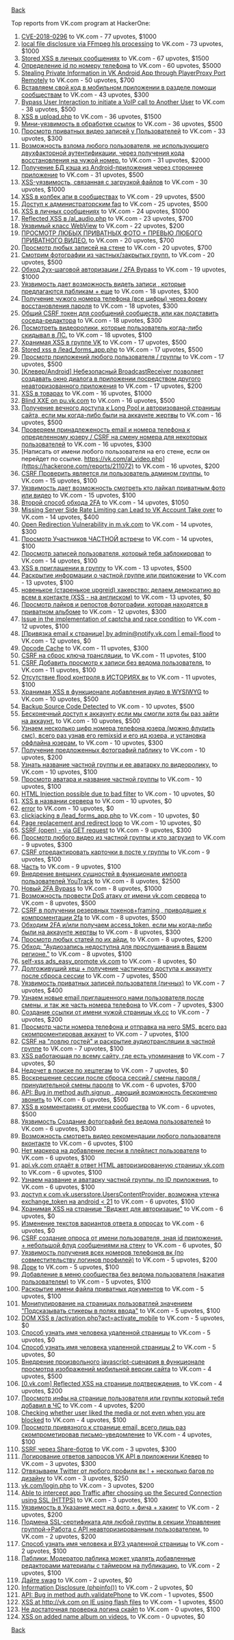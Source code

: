 [Back](../README.md)

Top reports from VK.com program at HackerOne:

1. [CVE-2018-0296](https://hackerone.com/reports/377542) to VK.com - 77 upvotes, $1000
2. [local file disclosure via FFmpeg hls processing](https://hackerone.com/reports/226756) to VK.com - 73 upvotes, $1000
3. [Stored XSS в личных сообщениях](https://hackerone.com/reports/181823) to VK.com - 67 upvotes, $1500
4. [Определение id по номеру телефона](https://hackerone.com/reports/331040) to VK.com - 60 upvotes, $5000
5. [Stealing Private Information in VK Android App through PlayerProxy Port Remotely](https://hackerone.com/reports/292761) to VK.com - 50 upvotes, $700
6. [Вставляем свой код в мобильном приложении в разделе помощи сообществам](https://hackerone.com/reports/433904) to VK.com - 43 upvotes, $300
7. [Bypass User Interaction to initiate a VoIP call to Another User](https://hackerone.com/reports/386144) to VK.com - 38 upvotes, $500
8. [XSS в upload.php](https://hackerone.com/reports/142135) to VK.com - 36 upvotes, $1500
9. [Мини-уязвимость в обработке ссылок](https://hackerone.com/reports/726063) to VK.com - 36 upvotes, $500
10. [Просмотр приватных видео записей у Пользователей](https://hackerone.com/reports/317985) to VK.com - 33 upvotes, $300
11. [Возможность взлома любого пользователя, не использующего двухфакторной аутентификации, через получения кода восстановления на чужой номер.](https://hackerone.com/reports/219171) to VK.com - 31 upvotes, $2000
12. [Получение БД кэша из Android-приложения через стороннее приложение](https://hackerone.com/reports/377582) to VK.com - 31 upvotes, $500
13. [XSS-уязвимость, связанная с загрузкой файлов](https://hackerone.com/reports/375886) to VK.com - 30 upvotes, $1000
14. [XSS в колбек апи в сообществах](https://hackerone.com/reports/261966) to VK.com - 29 upvotes, $500
15. [Доступ к администраторским faq](https://hackerone.com/reports/370629) to VK.com - 25 upvotes, $500
16. [XSS в личных сообщениях](https://hackerone.com/reports/281851) to VK.com - 24 upvotes, $1000
17. [Reflected XSS в /al_audio.php](https://hackerone.com/reports/334691) to VK.com - 23 upvotes, $700
18. [Уязвимый класс WebView](https://hackerone.com/reports/452835) to VK.com - 22 upvotes, $200
19. [ПРОСМОТР ЛЮБЫХ ПРИВАТНЫХ ФОТО + ПРЕВЬЮ ЛЮБОГО ПРИВАТНОГО ВИДЕО.](https://hackerone.com/reports/330378) to VK.com - 20 upvotes, $700
20. [Просмотр любых записей на стене](https://hackerone.com/reports/341675) to VK.com - 20 upvotes, $700
21. [Смотрим фотографии из частных/закрытых групп.](https://hackerone.com/reports/321594) to VK.com - 20 upvotes, $500
22. [Обход 2ух-шаговой авторизации / 2FA Bypass](https://hackerone.com/reports/163834) to VK.com - 19 upvotes, $1000
23. [Уязвимость дает возможность видеть записи , которые предлагаются пабликам + еще](https://hackerone.com/reports/106179) to VK.com - 18 upvotes, $300
24. [Получение чужого номера телефона (все цифры) через форму восстановления пароля](https://hackerone.com/reports/350939) to VK.com - 18 upvotes, $300
25. [Общий CSRF токен для сообщений сообществ, или как подставить соседа-редактора](https://hackerone.com/reports/315524) to VK.com - 18 upvotes, $300
26. [Посмотреть видеоролики, которые пользователь когда-либо скидывал в ЛС.](https://hackerone.com/reports/223597) to VK.com - 18 upvotes, $100
27. [Хранимая XSS в группе VK](https://hackerone.com/reports/266072) to VK.com - 17 upvotes, $500
28. [Stored xss в /lead_forms_app.php](https://hackerone.com/reports/283539) to VK.com - 17 upvotes, $500
29. [Просмотр приложений любого пользователя / группы](https://hackerone.com/reports/364095) to VK.com - 17 upvotes, $500
30. [[Клевер/Android] Небезопасный BroadcastReceiver позволяет создавать окно диалога в приложении посредством другого неавторизованного приложения](https://hackerone.com/reports/394332) to VK.com - 17 upvotes, $200
31. [XSS в товарах](https://hackerone.com/reports/273365) to VK.com - 16 upvotes, $1000
32. [Blind XXE on pu.vk.com](https://hackerone.com/reports/296622) to VK.com - 16 upvotes, $500
33. [Получение вечного доступа к Long Pool и авторизованой страницы сайта, если мы когда-либо были на аккаунте жертвы](https://hackerone.com/reports/337734) to VK.com - 16 upvotes, $500
34. [Проверяем принадлеженость email и номера телефона к определенному юзеру / CSRF на смену номера для некоторых пользователей](https://hackerone.com/reports/388236) to VK.com - 16 upvotes, $300
35. [Написать от имени любого пользователя на его стене, если он перейдет по ссылке. https://vk.com/al_video.php](https://hackerone.com/reports/211072) to VK.com - 16 upvotes, $200
36. [CSRF Проверить является ли пользователь админом группы.](https://hackerone.com/reports/250386) to VK.com - 15 upvotes, $100
37. [Уязвимость дает возможность смотреть кто лайкал приватным фото или видео](https://hackerone.com/reports/92113) to VK.com - 15 upvotes, $100
38. [Второй способ обхода 2FA](https://hackerone.com/reports/167121) to VK.com - 14 upvotes, $1050
39. [Missing Server Side Rate Limiting can Lead to VK Account Take over](https://hackerone.com/reports/202740) to VK.com - 14 upvotes, $400
40. [Open Redirection Vulnerability in m.vk.com](https://hackerone.com/reports/347645) to VK.com - 14 upvotes, $300
41. [Просмотр Участников ЧАСТНОЙ встречи](https://hackerone.com/reports/261764) to VK.com - 14 upvotes, $100
42. [Просмотр записей пользователя, который тебя заблокировал](https://hackerone.com/reports/369063) to VK.com - 14 upvotes, $100
43. [XSS в приглашении в группу](https://hackerone.com/reports/269940) to VK.com - 13 upvotes, $500
44. [Раскрытие информации о частной группе или приложении](https://hackerone.com/reports/216289) to VK.com - 13 upvotes, $100
45. [новенькое (старенькое upgreid) хакерство: делаем демократию во всем в контакте (XSS - на англиском)](https://hackerone.com/reports/316946) to VK.com - 13 upvotes, $0
46. [Просмотр лайков и репостов фотографии, которая находятся в приватном альбоме](https://hackerone.com/reports/64754) to VK.com - 12 upvotes, $300
47. [Issue in the implementation of captcha and race condition](https://hackerone.com/reports/67562) to VK.com - 12 upvotes, $100
48. [[Привязка email к странице] by admin@notify.vk.com | email-flood](https://hackerone.com/reports/344223) to VK.com - 12 upvotes, $0
49. [Opcode Cache](https://hackerone.com/reports/308355) to VK.com - 11 upvotes, $300
50. [CSRF на сброс ключа трансляции.](https://hackerone.com/reports/230688) to VK.com - 11 upvotes, $100
51. [CSRF Добавить просмотр к записи без ведома пользователя.](https://hackerone.com/reports/252324) to VK.com - 11 upvotes, $100
52. [Отсутствие flood контроля в ИСТОРИЯХ вк](https://hackerone.com/reports/249786) to VK.com - 11 upvotes, $100
53. [Хранимая XSS в функционале добавления аудио в WYSIWYG](https://hackerone.com/reports/274112) to VK.com - 10 upvotes, $500
54. [Backup Source Code Detected](https://hackerone.com/reports/309537) to VK.com - 10 upvotes, $500
55. [Бесконечный доступ к аккаунту если мы смогли хотя бы раз зайти на аккаунт.](https://hackerone.com/reports/596363) to VK.com - 10 upvotes, $500
56. [Узнаем несколько цифр номера телефона юзера (можно флудить смс), всего раз узнав его remixsid и его ид юзера, и установка оффлайна юзерам.](https://hackerone.com/reports/390126) to VK.com - 10 upvotes, $300
57. [Получение предложенных фотографий паблику](https://hackerone.com/reports/227781) to VK.com - 10 upvotes, $200
58. [Узнать название частной группы и ее аватарку по видеоролику.](https://hackerone.com/reports/247072) to VK.com - 10 upvotes, $100
59. [Просмотр аватара и название частной группы](https://hackerone.com/reports/246085) to VK.com - 10 upvotes, $100
60. [HTML Injection possible due to bad filter](https://hackerone.com/reports/198907) to VK.com - 10 upvotes, $0
61. [XSS в названии сервера](https://hackerone.com/reports/262010) to VK.com - 10 upvotes, $0
62. [error](https://hackerone.com/reports/309594) to VK.com - 10 upvotes, $0
63. [clickjacking в /lead_forms_app.php](https://hackerone.com/reports/294334) to VK.com - 10 upvotes, $0
64. [Page replacement and redirect loop](https://hackerone.com/reports/64529) to VK.com - 10 upvotes, $0
65. [SSRF (open) - via GET request](https://hackerone.com/reports/180527) to VK.com - 9 upvotes, $300
66. [Просмотр любого видео из частной группы и кто загрузил](https://hackerone.com/reports/319674) to VK.com - 9 upvotes, $300
67. [CSRF отредактировать карточки в посте у группы](https://hackerone.com/reports/307382) to VK.com - 9 upvotes, $100
68. [Часть](https://hackerone.com/reports/341637) to VK.com - 9 upvotes, $100
69. [Внедрение внешних сущностей в функционале импорта пользователей YouTrack](https://hackerone.com/reports/114476) to VK.com - 8 upvotes, $2500
70. [Новый 2FA Bypass](https://hackerone.com/reports/179421) to VK.com - 8 upvotes, $1000
71. [Возможность провести DoS атаку от имени vk.com сервера](https://hackerone.com/reports/183352) to VK.com - 8 upvotes, $500
72. [CSRF в получении резервных токенов+framing , приводящие к компроментации 2fa](https://hackerone.com/reports/90165) to VK.com - 8 upvotes, $500
73. [Обходим 2FA и/или получаем access_token, если мы когда-либо были на аккаунте жертвы](https://hackerone.com/reports/316078) to VK.com - 8 upvotes, $300
74. [Просмотр любых статей по их айди.](https://hackerone.com/reports/589400) to VK.com - 8 upvotes, $200
75. [Обход: "Аудиозапись недоступна для прослушивания в Вашем регионе."](https://hackerone.com/reports/208654) to VK.com - 8 upvotes, $100
76. [self-xss ads_easy_promote vk.com](https://hackerone.com/reports/293581) to VK.com - 8 upvotes, $0
77. [Долгоживущий хеш + получение частичного доступа к аккаунту после сброса сессии](https://hackerone.com/reports/363809) to VK.com - 7 upvotes, $500
78. [Уязвимость приватных записей пользователя (личных)](https://hackerone.com/reports/65966) to VK.com - 7 upvotes, $400
79. [Узнаем новые email приглашенного нами пользователя после смены, и так же часть номера телефона](https://hackerone.com/reports/529367) to VK.com - 7 upvotes, $300
80. [Создание ссылки от имени чужой страницы vk.cc](https://hackerone.com/reports/212046) to VK.com - 7 upvotes, $200
81. [Просмотр части номера телефона и отправка на него SMS, всего раз скомпроментировав аккаунт](https://hackerone.com/reports/301572) to VK.com - 7 upvotes, $100
82. [CSRF на "ловлю гостей" и раскрытие аудиотрансляции в частной группе](https://hackerone.com/reports/301631) to VK.com - 7 upvotes, $100
83. [XSS работающая по всему сайту, где есть упоминания](https://hackerone.com/reports/292997) to VK.com - 7 upvotes, $0
84. [Недочет в поиске по хештегам](https://hackerone.com/reports/92271) to VK.com - 7 upvotes, $0
85. [Воскрешение сессии после сброса сессий / смены пароля / принудительной смены пароля](https://hackerone.com/reports/207062) to VK.com - 6 upvotes, $700
86. [API: Bug in method auth.signup , дающий возможность бесконечно звонить](https://hackerone.com/reports/107877) to VK.com - 6 upvotes, $500
87. [XSS в комментариях от имени сообщества](https://hackerone.com/reports/264445) to VK.com - 6 upvotes, $500
88. [Уязвимость Создание фотографий без ведома пользователей](https://hackerone.com/reports/72775) to VK.com - 6 upvotes, $300
89. [Возможность смотреть видео рекомендации любого пользователя вконтакте](https://hackerone.com/reports/196937) to VK.com - 6 upvotes, $100
90. [Нет маркера на добавление песни в плейлист пользователя](https://hackerone.com/reports/242408) to VK.com - 6 upvotes, $100
91. [api.vk.com отдаёт в ответ HTML авторизированную страницу vk.com](https://hackerone.com/reports/219657) to VK.com - 6 upvotes, $100
92. [Узнаем название и аватарку частной группы, по ID приложения.](https://hackerone.com/reports/270119) to VK.com - 6 upvotes, $100
93. [доступ к com.vk.usersstore.UsersContentProvider, возможна утечка exchange_token на android &lt; 21](https://hackerone.com/reports/473690) to VK.com - 6 upvotes, $100
94. [Хранимая XSS на странице "Виджет для авторизации"](https://hackerone.com/reports/273960) to VK.com - 6 upvotes, $0
95. [Изменение текстов вариантов ответа в опросах](https://hackerone.com/reports/107664) to VK.com - 6 upvotes, $0
96. [CSRF создание опроса от имени пользователя, зная id приложения. + небольшой флуд сообщениями на стену](https://hackerone.com/reports/288540) to VK.com - 6 upvotes, $0
97. [Уязвимость получения всех номеров телефонов вк (по совместительству логинов профилей)](https://hackerone.com/reports/67317) to VK.com - 5 upvotes, $200
98. [Дорк](https://hackerone.com/reports/117902) to VK.com - 5 upvotes, $100
99. [Добавление в меню сообщества без ведома пользователя (нажатия пользователем)](https://hackerone.com/reports/106806) to VK.com - 5 upvotes, $100
100. [Раскрытие имени файла приватных документов](https://hackerone.com/reports/219715) to VK.com - 5 upvotes, $100
101. [Монипулирование на страницах пользоватлей значением "Подсказывать стикеры в полях ввода"](https://hackerone.com/reports/300622) to VK.com - 5 upvotes, $100
102. [DOM XSS в /activation.php?act=activate_mobile](https://hackerone.com/reports/146939) to VK.com - 5 upvotes, $0
103. [Способ узнать имя человека удаленной страницы](https://hackerone.com/reports/193419) to VK.com - 5 upvotes, $0
104. [Способ узнать имя человека удаленной страницы 2](https://hackerone.com/reports/193759) to VK.com - 5 upvotes, $0
105. [Внедрение произвольного javascript-сценария в функционале просмотра изображений мобильной версии сайта](https://hackerone.com/reports/80298) to VK.com - 4 upvotes, $500
106. [[0.vk.com] Reflected XSS на странице подтверждения.](https://hackerone.com/reports/502819) to VK.com - 4 upvotes, $200
107. [Просмотр инфы на странице пользователя или группы который тебя добавил в ЧС](https://hackerone.com/reports/505347) to VK.com - 4 upvotes, $200
108. [Checking whether user liked the media or not even when you are blocked](https://hackerone.com/reports/111417) to VK.com - 4 upvotes, $100
109. [Просмотр привязного к странице email, всего лишь раз скомпрометировав письмо-уведомление](https://hackerone.com/reports/223172) to VK.com - 4 upvotes, $100
110. [SSRF через Share-ботов](https://hackerone.com/reports/197365) to VK.com - 3 upvotes, $300
111. [Логирование ответов запросов VK API в приложении Клевер](https://hackerone.com/reports/475177) to VK.com - 3 upvotes, $300
112. [Отвязываем Twitter от любого профиля вк ! + несколько багов по дизайну](https://hackerone.com/reports/71337) to VK.com - 3 upvotes, $250
113. [vk.com/login.php](https://hackerone.com/reports/116764) to VK.com - 3 upvotes, $200
114. [Able to intercept app Traffic after choosing up the Secured Connection using SSL (HTTPS)](https://hackerone.com/reports/64731) to VK.com - 3 upvotes, $100
115. [Уязвимость в Указание мест на фото + фича + хакинг](https://hackerone.com/reports/66235) to VK.com - 2 upvotes, $200
116. [Подмена SSL-сертификата для любой группы в секции Управление группой-&gt;Работа с API неавторизированным пользователем.](https://hackerone.com/reports/215326) to VK.com - 2 upvotes, $200
117. [Способ узнать имя человека и ВУЗ удаленной страницы](https://hackerone.com/reports/93020) to VK.com - 2 upvotes, $100
118. [Паблики: Модератор паблика может удалять добавленные редакторами материалы с таймером на публикацию.](https://hackerone.com/reports/148467) to VK.com - 2 upvotes, $100
119. [Дайте swag](https://hackerone.com/reports/665688) to VK.com - 2 upvotes, $0
120. [Information Disclosure (phpinfo())](https://hackerone.com/reports/531146) to VK.com - 2 upvotes, $0
121. [API: Bug in method auth.validatePhone](https://hackerone.com/reports/64963) to VK.com - 1 upvotes, $500
122. [XSS at http://vk.com on IE using flash files](https://hackerone.com/reports/66121) to VK.com - 1 upvotes, $500
123. [Не достаточная проверка логина скайп](https://hackerone.com/reports/65330) to VK.com - 0 upvotes, $100
124. [XSS on added name album on videos.](https://hackerone.com/reports/65324) to VK.com - 0 upvotes, $0


[Back](../README.md)
